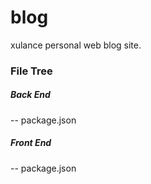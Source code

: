 # blog
xulance personal web blog site.

### File Tree
##### Back End
-- package.json

##### Front End
-- package.json

